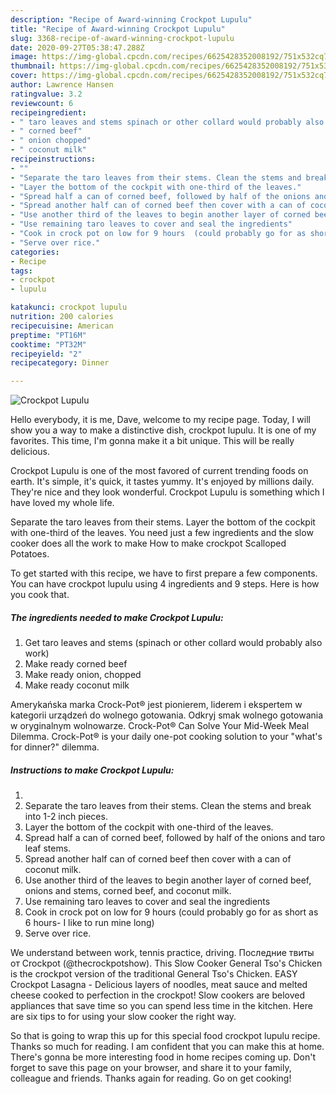 ```yaml
---
description: "Recipe of Award-winning Crockpot Lupulu"
title: "Recipe of Award-winning Crockpot Lupulu"
slug: 3368-recipe-of-award-winning-crockpot-lupulu
date: 2020-09-27T05:38:47.288Z
image: https://img-global.cpcdn.com/recipes/6625428352008192/751x532cq70/crockpot-lupulu-recipe-main-photo.jpg
thumbnail: https://img-global.cpcdn.com/recipes/6625428352008192/751x532cq70/crockpot-lupulu-recipe-main-photo.jpg
cover: https://img-global.cpcdn.com/recipes/6625428352008192/751x532cq70/crockpot-lupulu-recipe-main-photo.jpg
author: Lawrence Hansen
ratingvalue: 3.2
reviewcount: 6
recipeingredient:
- " taro leaves and stems spinach or other collard would probably also work"
- " corned beef"
- " onion chopped"
- " coconut milk"
recipeinstructions:
- ""
- "Separate the taro leaves from their stems. Clean the stems and break into 1-2 inch pieces."
- "Layer the bottom of the cockpit with one-third of the leaves."
- "Spread half a can of corned beef, followed by half of the onions and taro leaf stems."
- "Spread another half can of corned beef then cover with a can of coconut milk."
- "Use another third of the leaves to begin another layer of corned beef, onions and stems, corned beef, and coconut milk."
- "Use remaining taro leaves to cover and seal the ingredients"
- "Cook in crock pot on low for 9 hours  (could probably go for as short as 6 hours- I like to run mine long)"
- "Serve over rice."
categories:
- Recipe
tags:
- crockpot
- lupulu

katakunci: crockpot lupulu 
nutrition: 200 calories
recipecuisine: American
preptime: "PT16M"
cooktime: "PT32M"
recipeyield: "2"
recipecategory: Dinner

---
```



![Crockpot Lupulu](https://img-global.cpcdn.com/recipes/6625428352008192/751x532cq70/crockpot-lupulu-recipe-main-photo.jpg)

Hello everybody, it is me, Dave, welcome to my recipe page. Today, I will show you a way to make a distinctive dish, crockpot lupulu. It is one of my favorites. This time, I'm gonna make it a bit unique. This will be really delicious.

Crockpot Lupulu is one of the most favored of current trending foods on earth. It's simple, it's quick, it tastes yummy. It's enjoyed by millions daily. They're nice and they look wonderful. Crockpot Lupulu is something which I have loved my whole life.

Separate the taro leaves from their stems. Layer the bottom of the cockpit with one-third of the leaves. You need just a few ingredients and the slow cooker does all the work to make How to make crockpot Scalloped Potatoes.


To get started with this recipe, we have to first prepare a few components. You can have crockpot lupulu using 4 ingredients and 9 steps. Here is how you cook that.

<!--inarticleads1-->

##### The ingredients needed to make Crockpot Lupulu:

1. Get  taro leaves and stems (spinach or other collard would probably also work)
1. Make ready  corned beef
1. Make ready  onion, chopped
1. Make ready  coconut milk


Amerykańska marka Crock-Pot® jest pionierem, liderem i ekspertem w kategorii urządzeń do wolnego gotowania. Odkryj smak wolnego gotowania w oryginalnym wolnowarze. Crock-Pot® Can Solve Your Mid-Week Meal Dilemma. Crock-Pot® is your daily one-pot cooking solution to your &#34;what&#39;s for dinner?&#34; dilemma. 

<!--inarticleads2-->

##### Instructions to make Crockpot Lupulu:

1. 
1. Separate the taro leaves from their stems. Clean the stems and break into 1-2 inch pieces.
1. Layer the bottom of the cockpit with one-third of the leaves.
1. Spread half a can of corned beef, followed by half of the onions and taro leaf stems.
1. Spread another half can of corned beef then cover with a can of coconut milk.
1. Use another third of the leaves to begin another layer of corned beef, onions and stems, corned beef, and coconut milk.
1. Use remaining taro leaves to cover and seal the ingredients
1. Cook in crock pot on low for 9 hours  (could probably go for as short as 6 hours- I like to run mine long)
1. Serve over rice.


We understand between work, tennis practice, driving. Последние твиты от Crockpot (@thecrockpotshow). This Slow Cooker General Tso&#39;s Chicken is the crockpot version of the traditional General Tso&#39;s Chicken. EASY Crockpot Lasagna - Delicious layers of noodles, meat sauce and melted cheese cooked to perfection in the crockpot! Slow cookers are beloved appliances that save time so you can spend less time in the kitchen. Here are six tips to for using your slow cooker the right way. 

So that is going to wrap this up for this special food crockpot lupulu recipe. Thanks so much for reading. I am confident that you can make this at home. There's gonna be more interesting food in home recipes coming up. Don't forget to save this page on your browser, and share it to your family, colleague and friends. Thanks again for reading. Go on get cooking!
